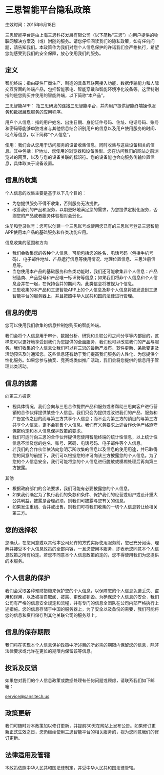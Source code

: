 # 三思智能平台隐私政策

生效时间：2015年6月18日

三思智能平台是由上海三思科技发展有限公司（以下简称“三思”）向用户提供的物联网解决方案及（或）附随的服务。请您仔细阅读我们的隐私政策，如有任何问题，请告知我们。本政策作为我们对您个人信息保护的许诺我们会严格执行，希望您能感受到我们的安全保障，放心使用我们的服务。

## 定义

智能终端：指由硬件厂商生产、制造的具备互联网接入功能、数据传输能力和人际交互界面的终端产品，包括智能家电、智能穿戴和智能环境净化设备等。这里特别指的是您购买并使用的智能终端，以下简称“本产品”。

三思智能APP：
指三思研发的连接三思智能平台，并向用户提供智能终端操作服务和数据展现服务的应用程序。

用户个人信息：指的用户姓名、出生日期、身份证件号码、住址、电话号码、账号和密码等能够单独或者与其他信息结合识别用户的信息以及用户使用服务的时间、地点等信息，以下简称“个人信息”。

使用：我们会从您用于访问服务的设备收集信息，同时收集与这些设备相关的信息。其中包括：IP地址、您使用的浏览器和设备类型、您在访问我们的网站之前浏览过的网页，以及与您的设备关联的标识符。您的设备能也会向服务传输位置信息，具体取决于设备设置。

## 信息的收集

个人信息的收集主要是基于以下几个目的：

-   为您提供服务不得不收集，否则服务无法提供。
-   改善我们的产品和服务，以期更好地满足您的需求，为您提供定制化服务，否则您的产品或者服务体验相对会弱化。

注册和登录账号：您可以创建一个三思账号或使用您已有的三思账号登录三思智能APP使用本产品的基础服务和各类功能应用。

信息收集的范围和方向

-   我们会收集您的各种个人信息，可能包括您的姓名、电话号码（包括手机号码）、电子邮件地址、产品运行信息等使用情况、地理位置信息、三思注册信息等。
-   当您使用本产品的基础服务和各类功能时，我们还可能收集非个人信息：产品制造商、产品型号和产品唯一标识符等信息；如果我们将非个人信息和个人信息合并在一起，在保持合并的期间内，此类信息将被视为个信息。
-   三思收集的本产品和三思智能APP上的个人信息及非个人信息将被发送到三思智能平台的服务器上，并且按照中华人民共和国的法律进行管理。

## 信息的使用

您可以使用我们收集的信息控制您购买的智能终端。

我们会将个人信息用于审计、数据分析、研究和关联公司之间分享等内部目的，这样您可以更好地享受到我们为您提供的全面服务，我们也可以改进我们的产品与服务。我们收集的个人信息让我们可以将三思的最新产发布、软件更新、条款变更及活动预告及时通知您。这些信息还有助于我们提高我们服务的人性化、为您提供个性化服务。如果您参与抽奖、竞赛或类似推广活动，我们会将您提供的信息用于管理此类活动。

## 信息的披露

向第三方披露

-   视具体情况，我们会向与三思合作提供产品和服务或者帮助三思向客户进行营销的合作伙伴提供某些个人信息。我们只会为提供或改进我们的产品、服务和广告宣传之目的而与第三方共享个人信息；而不会为第三方的销目的与第三方共享个人信息，更不会销售个人信息。我们有义务要求上述合作伙伴严格遵守保密约定和本人信息保护政策的要求。
-   我们可适时向三思的合作伙伴提供您使用智能终端的统计性信息，以上统计性信息不涉及您的姓名、账号、密码、电话号码、电子邮件等个人信息。
-   若我们的合作伙伴依法向您明示所收集的信息以及信息的使用用途，并已取得您的同意的前提下，我们可以根据您的许可向该三方披露您的个人信息。为了您的个人信息安全，我们可能将您的个人信息进行脱敏或模糊处理后再向第三方披露。

其他

-   根据政府部门的合法要求，我们可能有必要披露您的个人信息。
-   如果我们确定为了执行我们的条款和条件、保护我们的经营或用户或设计重大公共利益，披露是合理必须，则我们可披露与您有关的信息。
-   如果发生重组、合并或出售，则我们可将我们收集的一切个人信息转让给相关第三方。

## 您的选择权

您确认，在您同意或以其他本公司允许的方式实际使用服务前，您已充分阅读、理解并接受本个人信息政策的全部内容，一旦您使用本服务，即表示您同意本个人信息政策之所有约定。若您不同意本个人信息政策的定的，您不得使用我们为您提供的本服务。

## 个人信息的保护

我们会采取各种预防措施来保护您的个人信息，以保障您的个人信息免遭丢失、盗用和误用，以及被擅自取阅、披露、更改或销毁。为确保您个人信息的安全，我们公司有严格的信息安全规定和流程，并有专门的信息全团队在公司内部严格执行上述措施。您的信息存储于中国的服务器上，为了安全以及备份的需要，我们可能将您的信息和资料储存到其他关联公司的服务器上。

## 信息的保存期限

我们将在实现本个人信息保护政策中所述目的所必需的期限内保留您的信息，除非法律要求或允许在更长的期限内保留该等信息。

## 投诉及反馈

如果您对我们的个人信息政策或数据处理有任何问题或顾虑，请联系我们如下邮箱：

<service@sansitech.us>

## 政策更新

我们可随时对本政策加以修订更新，并提前30天在网站上发布公告。如果修订更新正式生效之日，您仍继续使用三思智能平台的相关服务的，视为您同意我们的修订更新。

## 法律适用及管辖

本政策依照中华人民共和国法律制定，并受中华人民共和国法律管辖。
